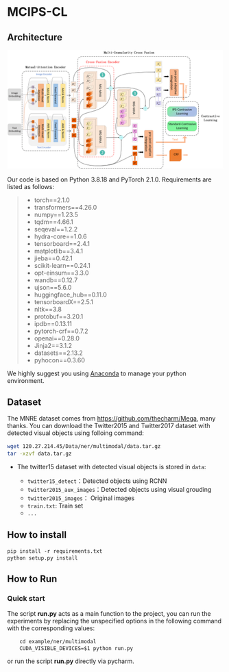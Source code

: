 # MCIPS-CL

## Architecture

<img src="overall.png">



Our code is based on Python 3.8.18 and PyTorch 2.1.0. Requirements are listed as follows:
> - torch==2.1.0
> - transformers==4.26.0
> - numpy==1.23.5
> - tqdm==4.66.1
> - seqeval==1.2.2
> - hydra-core==1.0.6
> - tensorboard==2.4.1
> - matplotlib==3.4.1
> - jieba==0.42.1
> - scikit-learn==0.24.1
> - opt-einsum==3.3.0
> - wandb==0.12.7
> - ujson==5.6.0
> - huggingface_hub==0.11.0
> - tensorboardX==2.5.1
> - nltk==3.8
> - protobuf==3.20.1
> - ipdb==0.13.11
> - pytorch-crf==0.7.2
> - openai==0.28.0
> - Jinja2==3.1.2
> - datasets==2.13.2
> - pyhocon==0.3.60


We highly suggest you using [Anaconda](https://www.anaconda.com) to manage your python environment.

## Dataset
The MNRE dataset comes from https://github.com/thecharm/Mega, many thanks.
You can download the Twitter2015 and Twitter2017 dataset with detected visual objects using folloing command:
```bash
wget 120.27.214.45/Data/ner/multimodal/data.tar.gz
tar -xzvf data.tar.gz
```
- The twitter15 dataset with detected visual objects is stored in `data`:
    
  - `twitter15_detect`：Detected objects using RCNN
  - `twitter2015_aux_images`：Detected objects using visual grouding
  - `twitter2015_images`： Original images
  - `train.txt`: Train set
  - `...`
## How to install
```
pip install -r requirements.txt
python setup.py install
```
## How to Run

### Quick start
The script **run.py** acts as a main function to the project, you can run the experiments by replacing the unspecified options in the following command with the corresponding values:

```shell
    cd example/ner/multimodal
    CUDA_VISIBLE_DEVICES=$1 python run.py
```

or run the script **run.py** directly via pycharm.
